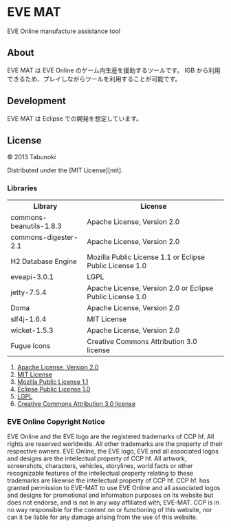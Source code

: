 EVE MAT
===============================================================================
EVE Online manufacture assistance tool


About
-------------------------------------------------------------------------------
EVE MAT は EVE Online のゲーム内生産を援助するツールです。
IGB から利用できるため、プレイしながらツールを利用することが可能です。



Development
-------------------------------------------------------------------------------
EVE MAT は Eclipse での開発を想定しています。



License
-------------------------------------------------------------------------------
&copy; 2013 Tabunoki

Distributed under the [MIT License][mit].


### Libraries

<table>
	<tr>
		<th>Library</th>
		<th>License</th>
	</tr>
	<tr>
		<td>commons-beanutils-1.8.3</td>
		<td>Apache License, Version 2.0</td>
	</tr>
	<tr>
		<td>commons-digester-2.1</td>
		<td>Apache License, Version 2.0</td>
	</tr>
	<tr>
		<td>H2 Database Engine</td>
		<td>Mozilla Public License 1.1 or Eclipse Public License 1.0</td>
	</tr>
	<tr>
		<td>eveapi-3.0.1</td>
		<td>LGPL</td>
	</tr>
	<tr>
		<td>jetty-7.5.4</td>
		<td>Apache License, Version 2.0 or Eclipse Public License 1.0</td>
	</tr>
	<tr>
		<td>Doma</td>
		<td>Apache License, Version 2.0</td>
	</tr>
	<tr>
		<td>slf4j-1.6.4</td>
		<td>MIT License</td>
	</tr>
	<tr>
		<td>wicket-1.5.3</td>
		<td>Apache License, Version 2.0</td>
	</tr>
	<tr>
		<td>Fugue Icons</td>
		<td>Creative Commons Attribution 3.0 license</td>
	</tr>
</table>

1. [Apache License, Version 2.0](http://www.apache.org/licenses/LICENSE-2.0)
2. [MIT License](http://www.opensource.org/licenses/mit-license.php)
3. [Mozilla Public License 1.1](http://www.mozilla.org/MPL/)
4. [Eclipse Public License 1.0](http://www.eclipse.org/legal/epl-v10.html)
5. [LGPL](http://www.gnu.org/licenses/lgpl.html)
6. [Creative Commons Attribution 3.0 license](http://creativecommons.org/licenses/by/3.0/deed.ja)


### EVE Online Copyright Notice

EVE Online and the EVE logo are the registered trademarks of CCP hf. All rights are reserved worldwide.
All other trademarks are the property of their respective owners.
EVE Online, the EVE logo, EVE and all associated logos and designs are the intellectual property of CCP hf.
All artwork, screenshots, characters, vehicles, storylines, world facts or other recognizable features
of the intellectual property relating to these trademarks are likewise the intellectual property of CCP hf.
CCP hf. has granted permission to EVE-MAT to use EVE Online and all associated logos and designs
for promotional and information purposes on its website but does not endorse,
and is not in any way affiliated with, EVE-MAT.
CCP is in no way responsible for the content on or functioning of this website,
nor can it be liable for any damage arising from the use of this website.


